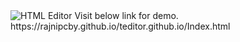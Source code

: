 <picture>
  <source media="(prefers-color-scheme: dark)" srcset="https://rajnipcby.github.io/teditor.github.io/images/editor-scr.png">
  <source media="(prefers-color-scheme: light)" srcset="https://rajnipcby.github.io/teditor.github.io/images/editor-scr.png">
  <img alt="HTML Editor" src="https://rajnipcby.github.io/teditor.github.io/images/editor-scr.png">
</picture>
Visit below link for demo.
https://rajnipcby.github.io/teditor.github.io/Index.html
